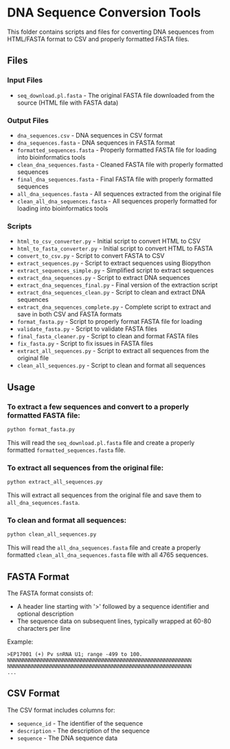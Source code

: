 # DNA Sequence Conversion Tools

This folder contains scripts and files for converting DNA sequences from HTML/FASTA format to CSV and properly formatted FASTA files.

## Files

### Input Files
- `seq_download.pl.fasta` - The original FASTA file downloaded from the source (HTML file with FASTA data)

### Output Files
- `dna_sequences.csv` - DNA sequences in CSV format
- `dna_sequences.fasta` - DNA sequences in FASTA format
- `formatted_sequences.fasta` - Properly formatted FASTA file for loading into bioinformatics tools
- `clean_dna_sequences.fasta` - Cleaned FASTA file with properly formatted sequences
- `final_dna_sequences.fasta` - Final FASTA file with properly formatted sequences
- `all_dna_sequences.fasta` - All sequences extracted from the original file
- `clean_all_dna_sequences.fasta` - All sequences properly formatted for loading into bioinformatics tools

### Scripts
- `html_to_csv_converter.py` - Initial script to convert HTML to CSV
- `html_to_fasta_converter.py` - Initial script to convert HTML to FASTA
- `convert_to_csv.py` - Script to convert FASTA to CSV
- `extract_sequences.py` - Script to extract sequences using Biopython
- `extract_sequences_simple.py` - Simplified script to extract sequences
- `extract_dna_sequences.py` - Script to extract DNA sequences
- `extract_dna_sequences_final.py` - Final version of the extraction script
- `extract_dna_sequences_clean.py` - Script to clean and extract DNA sequences
- `extract_dna_sequences_complete.py` - Complete script to extract and save in both CSV and FASTA formats
- `format_fasta.py` - Script to properly format FASTA file for loading
- `validate_fasta.py` - Script to validate FASTA files
- `final_fasta_cleaner.py` - Script to clean and format FASTA files
- `fix_fasta.py` - Script to fix issues in FASTA files
- `extract_all_sequences.py` - Script to extract all sequences from the original file
- `clean_all_sequences.py` - Script to clean and format all sequences

## Usage

### To extract a few sequences and convert to a properly formatted FASTA file:

```bash
python format_fasta.py
```

This will read the `seq_download.pl.fasta` file and create a properly formatted `formatted_sequences.fasta` file.

### To extract all sequences from the original file:

```bash
python extract_all_sequences.py
```

This will extract all sequences from the original file and save them to `all_dna_sequences.fasta`.

### To clean and format all sequences:

```bash
python clean_all_sequences.py
```

This will read the `all_dna_sequences.fasta` file and create a properly formatted `clean_all_dna_sequences.fasta` file with all 4765 sequences.

## FASTA Format

The FASTA format consists of:
- A header line starting with '>' followed by a sequence identifier and optional description
- The sequence data on subsequent lines, typically wrapped at 60-80 characters per line

Example:
```
>EP17001 (+) Pv snRNA U1; range -499 to 100.
NNNNNNNNNNNNNNNNNNNNNNNNNNNNNNNNNNNNNNNNNNNNNNNNNNNNNNNNNNNN
NNNNNNNNNNNNNNNNNNNNNNNNNNNNNNNNNNNNNNNNNNNNNNNNNNNNNNNNNNNN
...
```

## CSV Format

The CSV format includes columns for:
- `sequence_id` - The identifier of the sequence
- `description` - The description of the sequence
- `sequence` - The DNA sequence data
